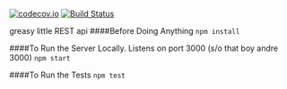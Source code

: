 [![codecov.io](https://codecov.io/github/mchandleraz/express-rest/coverage.svg?branch=master)](https://codecov.io/github/mchandleraz/express-rest?branch=master)
[![Build Status](https://travis-ci.org/mchandleraz/express-rest.svg?branch=master)](https://travis-ci.org/mchandleraz/express-rest)

greasy little REST api
####Before Doing Anything
```npm install```

####To Run the Server Locally. Listens on port 3000 (s/o that boy andre 3000)
```npm start```

####To Run the Tests
```npm test```

